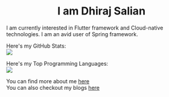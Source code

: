 <h1 align="center">I am Dhiraj Salian</h1>

I am currently interested in Flutter framework and Cloud-native technologies. I am an avid user of Spring framework.

Here's my GitHub Stats:</br>
<a href="https://github.com/dhiraj-salian" align="center">
  <img src="https://github-readme-stats.vercel.app/api?username=dhiraj-salian&show_icons=true&hide_border=true" />
</a>

Here's my Top Programming Languages:</br>
<a href="https://github.com/dhiraj-salian">
  <img src="https://github-readme-stats.vercel.app/api/top-langs/?username=dhiraj-salian&layout=compact" />
</a>


You can find more about me [here](https://dhirajsalian.com)</br>
You can also checkout my blogs [here](https://blogs.dhirajsalian.com)</br>
